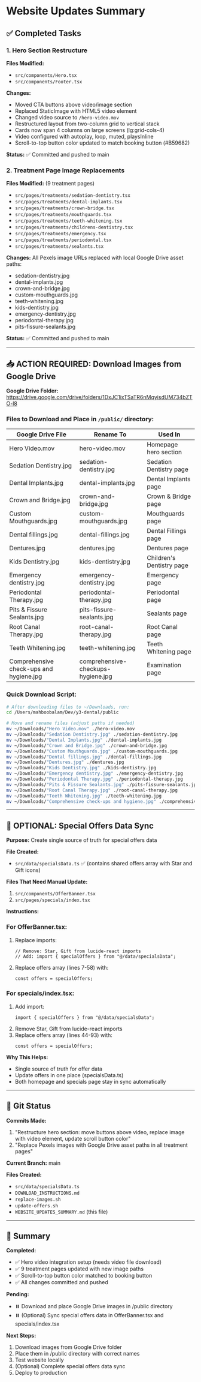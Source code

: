 # Website Updates Summary

## ✅ Completed Tasks

### 1. Hero Section Restructure
**Files Modified:**
- `src/components/Hero.tsx`
- `src/components/Footer.tsx`

**Changes:**
- Moved CTA buttons above video/image section
- Replaced StaticImage with HTML5 video element
- Changed video source to `/hero-video.mov`
- Restructured layout from two-column grid to vertical stack
- Cards now span 4 columns on large screens (lg:grid-cols-4)
- Video configured with autoplay, loop, muted, playsInline
- Scroll-to-top button color updated to match booking button (#B59682)

**Status:** ✅ Committed and pushed to main

### 2. Treatment Page Image Replacements
**Files Modified:** (9 treatment pages)
- `src/pages/treatments/sedation-dentistry.tsx`
- `src/pages/treatments/dental-implants.tsx`
- `src/pages/treatments/crown-bridge.tsx`
- `src/pages/treatments/mouthguards.tsx`
- `src/pages/treatments/teeth-whitening.tsx`
- `src/pages/treatments/childrens-dentistry.tsx`
- `src/pages/treatments/emergency.tsx`
- `src/pages/treatments/periodontal.tsx`
- `src/pages/treatments/sealants.tsx`

**Changes:**
All Pexels image URLs replaced with local Google Drive asset paths:
- sedation-dentistry.jpg
- dental-implants.jpg
- crown-and-bridge.jpg
- custom-mouthguards.jpg
- teeth-whitening.jpg
- kids-dentistry.jpg
- emergency-dentistry.jpg
- periodontal-therapy.jpg
- pits-fissure-sealants.jpg

**Status:** ✅ Committed and pushed to main

---

## 📥 ACTION REQUIRED: Download Images from Google Drive

**Google Drive Folder:** https://drive.google.com/drive/folders/1DxJC1ixTSaTR6nMqyisdUM734bZTO-l8

### Files to Download and Place in `/public/` directory:

| Google Drive File | Rename To | Used In |
|------------------|-----------|---------|
| Hero Video.mov | hero-video.mov | Homepage hero section |
| Sedation Dentistry.jpg | sedation-dentistry.jpg | Sedation Dentistry page |
| Dental Implants.jpg | dental-implants.jpg | Dental Implants page |
| Crown and Bridge.jpg | crown-and-bridge.jpg | Crown & Bridge page |
| Custom Mouthguards.jpg | custom-mouthguards.jpg | Mouthguards page |
| Dental fillings.jpg | dental-fillings.jpg | Dental Fillings page |
| Dentures.jpg | dentures.jpg | Dentures page |
| Kids Dentistry.jpg | kids-dentistry.jpg | Children's Dentistry page |
| Emergency dentistry.jpg | emergency-dentistry.jpg | Emergency page |
| Periodontal Therapy.jpg | periodontal-therapy.jpg | Periodontal page |
| Pits & Fissure Sealants.jpg | pits-fissure-sealants.jpg | Sealants page |
| Root Canal Therapy.jpg | root-canal-therapy.jpg | Root Canal page |
| Teeth Whitening.jpg | teeth-whitening.jpg | Teeth Whitening page |
| Comprehensive check-ups and hygiene.jpg | comprehensive-checkups-hygiene.jpg | Examination page |

### Quick Download Script:

```bash
# After downloading files to ~/Downloads, run:
cd /Users/mahboobalam/Dev/y3-dental/public

# Move and rename files (adjust paths if needed)
mv ~/Downloads/"Hero Video.mov" ./hero-video.mov
mv ~/Downloads/"Sedation Dentistry.jpg" ./sedation-dentistry.jpg
mv ~/Downloads/"Dental Implants.jpg" ./dental-implants.jpg
mv ~/Downloads/"Crown and Bridge.jpg" ./crown-and-bridge.jpg
mv ~/Downloads/"Custom Mouthguards.jpg" ./custom-mouthguards.jpg
mv ~/Downloads/"Dental fillings.jpg" ./dental-fillings.jpg
mv ~/Downloads/"Dentures.jpg" ./dentures.jpg
mv ~/Downloads/"Kids Dentistry.jpg" ./kids-dentistry.jpg
mv ~/Downloads/"Emergency dentistry.jpg" ./emergency-dentistry.jpg
mv ~/Downloads/"Periodontal Therapy.jpg" ./periodontal-therapy.jpg
mv ~/Downloads/"Pits & Fissure Sealants.jpg" ./pits-fissure-sealants.jpg
mv ~/Downloads/"Root Canal Therapy.jpg" ./root-canal-therapy.jpg
mv ~/Downloads/"Teeth Whitening.jpg" ./teeth-whitening.jpg
mv ~/Downloads/"Comprehensive check-ups and hygiene.jpg" ./comprehensive-checkups-hygiene.jpg
```

---

## 🔄 OPTIONAL: Special Offers Data Sync

**Purpose:** Create single source of truth for special offers data

**File Created:**
- `src/data/specialsData.ts` ✅ (contains shared offers array with Star and Gift icons)

**Files That Need Manual Update:**
1. `src/components/OfferBanner.tsx`
2. `src/pages/specials/index.tsx`

**Instructions:**

### For OfferBanner.tsx:
1. Replace imports:
   ```tsx
   // Remove: Star, Gift from lucide-react imports
   // Add: import { specialOffers } from "@/data/specialsData";
   ```
2. Replace offers array (lines 7-58) with:
   ```tsx
   const offers = specialOffers;
   ```

### For specials/index.tsx:
1. Add import:
   ```tsx
   import { specialOffers } from "@/data/specialsData";
   ```
2. Remove Star, Gift from lucide-react imports
3. Replace offers array (lines 44-93) with:
   ```tsx
   const offers = specialOffers;
   ```

**Why This Helps:**
- Single source of truth for offer data
- Update offers in one place (specialsData.ts)
- Both homepage and specials page stay in sync automatically

---

## 📝 Git Status

**Commits Made:**
1. "Restructure hero section: move buttons above video, replace image with video element, update scroll button color"
2. "Replace Pexels images with Google Drive asset paths in all treatment pages"

**Current Branch:** main

**Files Created:**
- `src/data/specialsData.ts`
- `DOWNLOAD_INSTRUCTIONS.md`
- `replace-images.sh`
- `update-offers.sh`
- `WEBSITE_UPDATES_SUMMARY.md` (this file)

---

## 🎯 Summary

**Completed:**
- ✅ Hero video integration setup (needs video file download)
- ✅ 9 treatment pages updated with new image paths
- ✅ Scroll-to-top button color matched to booking button
- ✅ All changes committed and pushed

**Pending:**
- ⏸️ Download and place Google Drive images in /public directory
- ⏸️ (Optional) Sync special offers data in OfferBanner.tsx and specials/index.tsx

**Next Steps:**
1. Download images from Google Drive folder
2. Place them in /public directory with correct names
3. Test website locally
4. (Optional) Complete special offers data sync
5. Deploy to production
